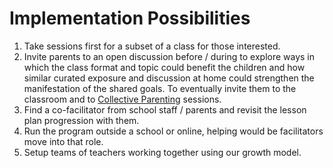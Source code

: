 # Implementation Possibilities

1. Take sessions first for a subset of a class for those interested.
2. Invite parents to an open discussion before / during to explore ways in which the class format and topic could benefit the children and how similar curated exposure and discussion at home could strengthen the manifestation of the shared goals. To eventually invite them to the classroom and to [Collective Parenting](../collective-parenting/) sessions.
3. Find a co-facilitator from school staff / parents and revisit the lesson plan progression with them.
4. Run the program outside a school or online, helping would be facilitators move into that role.
5. Setup teams of teachers working together using our growth model.
